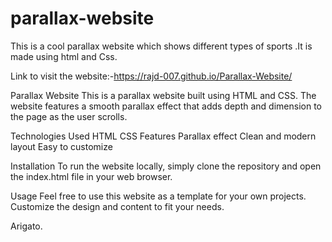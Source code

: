 # parallax-website
This is a cool parallax website which shows different types of sports .It is made using html and Css.


Link to visit the website:-https://rajd-007.github.io/Parallax-Website/

Parallax Website
This is a parallax website built using HTML and CSS. The website features a smooth parallax effect that adds depth and dimension to the page as the user scrolls.

Technologies Used
HTML
CSS
Features
Parallax effect
Clean and modern layout
Easy to customize

Installation
To run the website locally, simply clone the repository and open the index.html file in your web browser.

Usage
Feel free to use this website as a template for your own projects. Customize the design and content to fit your needs.

Arigato.
